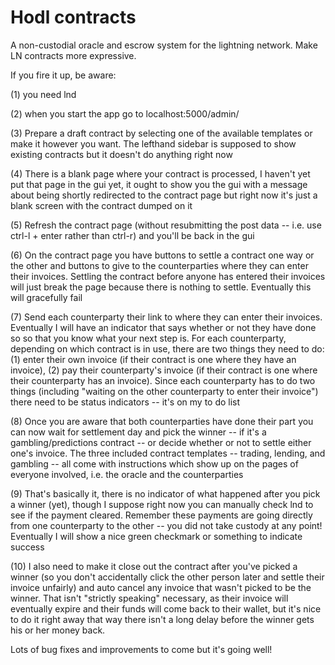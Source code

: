 # Hodl contracts
A non-custodial oracle and escrow system for the lightning network. Make LN contracts more expressive.

[](https://i.ibb.co/FWxpVxW/Screenshot-2021-07-30-12-22-26-AM.png)

[](https://i.ibb.co/YXG22gy/Screenshot-2021-07-30-12-22-29-AM.png)

If you fire it up, be aware:

(1) you need lnd

(2) when you start the app go to localhost:5000/admin/

(3) Prepare a draft contract by selecting one of the available templates or make it however you want. The lefthand sidebar is supposed to show existing contracts but it doesn't do anything right now

(4) There is a blank page where your contract is processed, I haven't yet put that page in the gui yet, it ought to show you the gui with a message about being shortly redirected to the contract page but right now it's just a blank screen with the contract dumped on it

(5) Refresh the contract page (without resubmitting the post data -- i.e. use ctrl-l + enter rather than ctrl-r) and you'll be back in the gui

(6) On the contract page you have buttons to settle a contract one way or the other and buttons to give to the counterparties where they can enter their invoices. Settling the contract before anyone has entered their invoices will just break the page because there is nothing to settle. Eventually this will gracefully fail

(7) Send each counterparty their link to where they can enter their invoices. Eventually I will have an indicator that says whether or not they have done so so that you know what your next step is. For each counterparty, depending on which contract is in use, there are two things they need to do: (1) enter their own invoice (if their contract is one where they have an invoice), (2) pay their counterparty's invoice (if their contract is one where their counterparty has an invoice). Since each counterparty has to do two things (including "waiting on the other counterparty to enter their invoice") there need to be status indicators -- it's on my to do list

(8) Once you are aware that both counterparties have done their part you can now wait for settlement day and pick the winner -- if it's a gambling/predictions contract -- or decide whether or not to settle either one's invoice. The three included contract templates -- trading, lending, and gambling -- all come with instructions which show up on the pages of everyone involved, i.e. the oracle and the counterparties

(9) That's basically it, there is no indicator of what happened after you pick a winner (yet), though I suppose right now you can manually check lnd to see if the payment cleared. Remember these payments are going directly from one counterparty to the other -- you did not take custody at any point! Eventually I will show a nice green checkmark or something to indicate success

(10) I also need to make it close out the contract after you've picked a winner (so you don't accidentally click the other person later and settle their invoice unfairly) and auto cancel any invoice that wasn't picked to be the winner. That isn't "strictly speaking" necessary, as their invoice will eventually expire and their funds will come back to their wallet, but it's nice to do it right away that way there isn't a long delay before the winner gets his or her money back.

Lots of bug fixes and improvements to come but it's going well!
